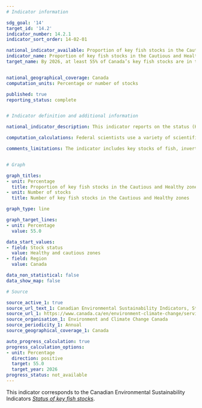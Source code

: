 ```yaml
---
# Indicator information

sdg_goal: '14'
target_id: '14.2'
indicator_number: 14.2.1
indicator_sort_order: 14-02-01

national_indicator_available: Proportion of key fish stocks in the Cautious and Healthy zones
indicator_name: Proportion of key fish stocks in the Cautious and Healthy zones
target_name: By 2026, at least 55% of Canada’s key fish stocks are in the Cautious and Healthy zones


national_geographical_coverage: Canada
computation_units: Percentage or number of stocks

published: true
reporting_status: complete


# Indicator definition and additional information

national_indicator_description: This indicator reports on the status (Healthy, Cautious, Critical or Uncertain) of key Canadian fish stocks. Human use of the oceans (including fishing) and environmental conditions affect the abundance and health of fish stocks at national and global levels. In order to maintain fish stocks for future generations, it is important to track their status and adjust management measures (such as harvest rates and limits). <em>Environment and Climate Change Canada (ECCC)</em>

computation_calculations: Federal scientists use a variety of scientific methods to assess fish stock levels and assign them a stock status zone (Healthy, Cautious or Critical) by comparing the size of the stocks to reference points. If there is insufficient information to determine the stock status zone, the status is uncertain. <em>(ECCC)</em>

comments_limitations: The indicator includes key stocks of fish, invertebrates, and marine mammals. Seaweeds and other aquatic plants are excluded. Stock status assessments are not conducted annually for every stock, therefore, recent changes in stock status may not be captured. Changes in the set of surveyed stocks occur due to changes in the way stocks are assessed or managed. Results should be interpreted with this in mind. <em>(ECCC)</em>


# Graph 

graph_titles: 
- unit: Percentage
  title: Proportion of key fish stocks in the Cautious and Healthy zones
- unit: Number of stocks
  title: Number of key fish stocks in the Cautious and Healthy zones

graph_type: line

graph_target_lines:
- unit: Percentage
  value: 55.0

data_start_values:
- field: Stock status
  value: Healthy and cautious zones
- field: Region
  value: Canada

data_non_statistical: false
data_show_map: false

# Source

source_active_1: true
source_url_text_1: Canadian Environmental Sustainability Indicators, Status of key fish stocks
source_url_1: https://www.canada.ca/en/environment-climate-change/services/environmental-indicators/status-key-fish-stocks.html
source_organisation_1: Environment and Climate Change Canada
source_periodicity_1: Annual
source_geographical_coverage_1: Canada

auto_progress_calculation: true
progress_calculation_options:
- unit: Percentage
  direction: positive
  target: 55.0
  target_year: 2026
progress_status: not_available
---
```

This indicator corresponds to the Canadian Environmental Sustainability Indicators <a href="https://www.canada.ca/en/environment-climate-change/services/environmental-indicators/status-key-fish-stocks.html"> <em>Status of key fish stocks</em></a>.

